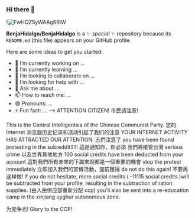 ### Hi there 👋
!![FwHQZ5yWAAg69IW](https://github.com/BenjaHidalgo/BenjaHidalgo/assets/163451574/20e5fcb8-1695-4899-9cc5-f1b84ded782b)


**BenjaHidalgo/BenjaHidalgo** is a ✨ _special_ ✨ repository because its `README.md` (this file) appears on your GitHub profile.

Here are some ideas to get you started:

- 🔭 I’m currently working on ...
- 🌱 I’m currently learning ...
- 👯 I’m looking to collaborate on ...
- 🤔 I’m looking for help with ...
- 💬 Ask me about ...
- 📫 How to reach me: ...
- 😄 Pronouns: ...
- ⚡ Fun fact: ...
-->
ATTENTION CITIZEN! 市民请注意!

This is the Central Intelligentsia of the Chinese Communist Party. 您的 Internet 浏览器历史记录和活动引起了我们的注意 YOUR INTERNET ACTIVITY HAS ATTRACTED OUR ATTENTION. 志們注意了 you have been found protesting in the subreddit!!!!! 這是通知你，你必須 我們將接管台灣 serious crime 以及世界其他地方 100 social credits have been deducted from your account 這對我們所有未來的下屬來說都是一個重要的機會 stop the protest immediately 立即加入我們的宣傳活動，提前獲得 do not do this again! 不要再这样做! if you do not hesitate, more social credits ( -11115 social credits )will be subtracted from your profile, resulting in the subtraction of ration supplies. (由人民供应部重新分配 ccp) you'll also be sent into a re-education camp in the xinjiang uyghur autonomous zone.

为党争光! Glory to the CCP!
